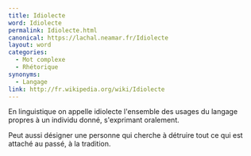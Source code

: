 ```yaml
---
title: Idiolecte
word: Idiolecte
permalink: Idiolecte.html
canonical: https://lachal.neamar.fr/Idiolecte
layout: word
categories:
  - Mot complexe
  - Rhétorique
synonyms:
  - Langage
link: http://fr.wikipedia.org/wiki/Idiolecte
---
```


En linguistique on appelle idiolecte l'ensemble des usages du langage propres à un individu donné, s'exprimant oralement.

Peut aussi désigner une personne qui cherche à détruire tout ce qui est attaché au passé, à la tradition. 

